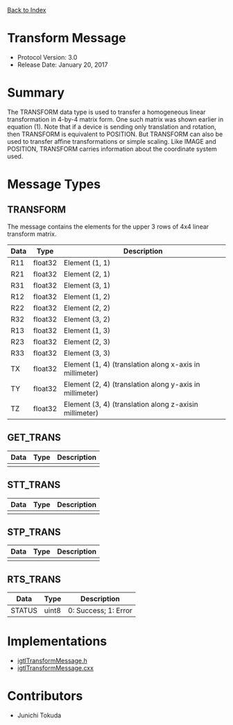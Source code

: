 [Back to Index](/Documents/Protocol/index.md)

Transform Message
=================

- Protocol Version: 3.0
- Release Date: January 20, 2017

Summary
=======

The TRANSFORM data type is used to transfer a homogeneous linear transformation
in 4-by-4 matrix form. One such matrix was shown earlier in equation (1).  Note
that if a device is sending only translation and rotation, then TRANSFORM is
equivalent to POSITION. But TRANSFORM can also be used to transfer affine
transformations or simple scaling. Like IMAGE and POSITION, TRANSFORM carries
information about the coordinate system used.

Message Types
=============

TRANSFORM
---------

The message contains the elements for the upper 3 rows of 4x4 linear transform matrix.

 Data         | Type          | Description
--------------|---------------|-------------------------------------------------
 R11          | float32       | Element (1, 1)
 R21          | float32       | Element (2, 1)
 R31          | float32       | Element (3, 1)
 R12          | float32       | Element (1, 2)
 R22          | float32       | Element (2, 2)
 R32          | float32       | Element (3, 2)
 R13          | float32       | Element (1, 3)
 R23          | float32       | Element (2, 3)
 R33          | float32       | Element (3, 3)
 TX           | float32       | Element (1, 4) (translation along x-axis in millimeter)
 TY           | float32       | Element (2, 4) (translation along y-axis in millimeter)
 TZ           | float32       | Element (3, 4) (translation along z-axisin millimeter)


GET_TRANS
-------------------

 Data         | Type          | Description
--------------|---------------|-------------------------------------------------
              |               |


STT_TRANS
-------------------

 Data         | Type          | Description
--------------|---------------|-------------------------------------------------
              |               |


STP_TRANS
-------------------

 Data         | Type          | Description
--------------|---------------|-------------------------------------------------
              |               |


RTS_TRANS
-------------------

 Data         | Type          | Description
--------------|---------------|-------------------------------------------------
 STATUS       | uint8         | 0: Success; 1: Error


Implementations
===================
* [igtlTransformMessage.h](/Source/igtlTransformMessage.h)
* [igtlTransformMessage.cxx](/Source/igtlTransformMessage.cxx)

Contributors
===================
* Junichi Tokuda
